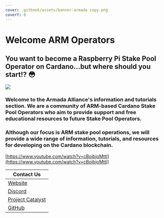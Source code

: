 ```yaml
---
cover: .gitbook/assets/banner-armada copy.png
coverY: 0
---
```


# Welcome ARM Operators

## You want to become a Raspberry Pi Stake Pool Operator on Cardano...but where should you start!?  😳

![](../.gitbook/assets/download-6-.jpeg)

### **Welcome to the Armada Alliance's information and tutorials section.** We are a community of ARM-based Cardano Stake Pool Operators who aim to provide support and free educational resources to future Stake Pool Operators.

### Although our focus is ARM stake pool operations, we will provide a wide range of information, tutorials, and resources for developing on the Cardano blockchain.

[https://www.youtube.com/watch?v=cBojbjoMttI](https://www.youtube.com/watch?v=cBojbjoMttI)

| Contact Us                                                                                             |
| ------------------------------------------------------------------------------------------------------ |
| [Website](https://armada-alliance.com)                                                                 |
| [Discord](https://discord.com/invite/EEcB8eb2)                                                         |
| [Project Catalyst ](https://cardano.ideascale.com/a/dtd/ARMing-Cardano/340480-48088#idea-tab-comments) |
| [GitHub](https://github.com/armada-alliance)                                                           |
